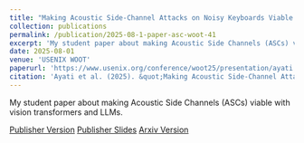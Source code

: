 ```yaml
---
title: "Making Acoustic Side-Channel Attacks on Noisy Keyboards Viable with LLM-Assisted Spectrograms Typo Correction"
collection: publications
permalink: /publication/2025-08-1-paper-asc-woot-41
excerpt: 'My student paper about making Acoustic Side Channels (ASCs) viable with vision transformers and LLMs.'
date: 2025-08-01
venue: 'USENIX WOOT'
paperurl: 'https://www.usenix.org/conference/woot25/presentation/ayati'
citation: 'Ayati et al. (2025). &quot;Making Acoustic Side-Channel Attacks on Noisy Keyboards Viable with LLM-Assisted Spectrograms Typo Correction&quot; <i>USENIX WOOT</i>. 1(1).'
---
```

My student paper about making Acoustic Side Channels (ASCs) viable with vision transformers and LLMs.

[Publisher Version](https://www.usenix.org/system/files/woot25-ayati.pdf)
[Publisher Slides](https://www.usenix.org/sites/default/files/conference/protected-files/woot25_slides_ayati.pdf)
[Arxiv Version](https://arxiv.org/abs/2504.11622)

